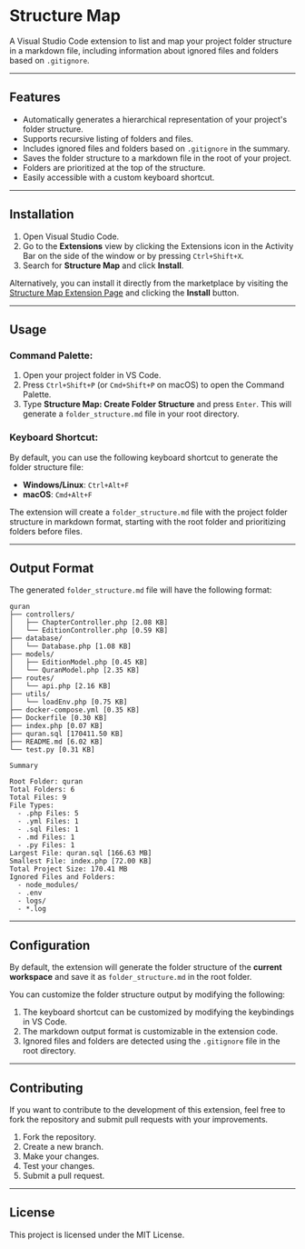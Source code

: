 # Structure Map

A Visual Studio Code extension to list and map your project folder structure in a markdown file, including information about ignored files and folders based on `.gitignore`.

---

## Features

- Automatically generates a hierarchical representation of your project's folder structure.
- Supports recursive listing of folders and files.
- Includes ignored files and folders based on `.gitignore` in the summary.
- Saves the folder structure to a markdown file in the root of your project.
- Folders are prioritized at the top of the structure.
- Easily accessible with a custom keyboard shortcut.

---

## Installation

1. Open Visual Studio Code.
2. Go to the **Extensions** view by clicking the Extensions icon in the Activity Bar on the side of the window or by pressing `Ctrl+Shift+X`.
3. Search for **Structure Map** and click **Install**.

Alternatively, you can install it directly from the marketplace by visiting the [Structure Map Extension Page](https://marketplace.visualstudio.com/items?itemName=ashen-chathuranga.structure-map) and clicking the **Install** button.

---

## Usage

### Command Palette:

1. Open your project folder in VS Code.
2. Press `Ctrl+Shift+P` (or `Cmd+Shift+P` on macOS) to open the Command Palette.
3. Type **Structure Map: Create Folder Structure** and press `Enter`. This will generate a `folder_structure.md` file in your root directory.

### Keyboard Shortcut:

By default, you can use the following keyboard shortcut to generate the folder structure file:

- **Windows/Linux**: `Ctrl+Alt+F`
- **macOS**: `Cmd+Alt+F`

The extension will create a `folder_structure.md` file with the project folder structure in markdown format, starting with the root folder and prioritizing folders before files.

---

## Output Format

The generated `folder_structure.md` file will have the following format:

```plaintext
quran
├── controllers/
│   ├── ChapterController.php [2.08 KB]
│   └── EditionController.php [0.59 KB]
├── database/
│   └── Database.php [1.08 KB]
├── models/
│   ├── EditionModel.php [0.45 KB]
│   └── QuranModel.php [2.35 KB]
├── routes/
│   └── api.php [2.16 KB]
├── utils/
│   └── loadEnv.php [0.75 KB]
├── docker-compose.yml [0.35 KB]
├── Dockerfile [0.30 KB]
├── index.php [0.07 KB]
├── quran.sql [170411.50 KB]
├── README.md [6.02 KB]
└── test.py [0.31 KB]

Summary

Root Folder: quran
Total Folders: 6
Total Files: 9
File Types:
  - .php Files: 5
  - .yml Files: 1
  - .sql Files: 1
  - .md Files: 1
  - .py Files: 1
Largest File: quran.sql [166.63 MB]
Smallest File: index.php [72.00 KB]
Total Project Size: 170.41 MB
Ignored Files and Folders:
  - node_modules/
  - .env
  - logs/
  - *.log
```

---

## Configuration

By default, the extension will generate the folder structure of the **current workspace** and save it as `folder_structure.md` in the root folder.

You can customize the folder structure output by modifying the following:

1. The keyboard shortcut can be customized by modifying the keybindings in VS Code.
2. The markdown output format is customizable in the extension code.
3. Ignored files and folders are detected using the `.gitignore` file in the root directory.

---

## Contributing

If you want to contribute to the development of this extension, feel free to fork the repository and submit pull requests with your improvements.

1. Fork the repository.
2. Create a new branch.
3. Make your changes.
4. Test your changes.
5. Submit a pull request.

---

## License

This project is licensed under the MIT License.
